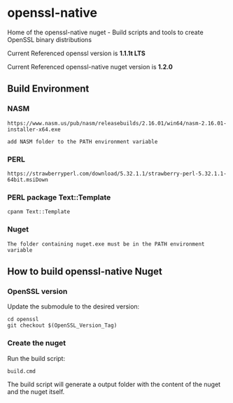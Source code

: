 # openssl-native

Home of the openssl-native nuget - Build scripts and tools to create OpenSSL binary distributions

Current Referenced openssl version is **1.1.1t LTS**

Current Referenced openssl-native nuget version is **1.2.0**

## Build Environment

### NASM

    https://www.nasm.us/pub/nasm/releasebuilds/2.16.01/win64/nasm-2.16.01-installer-x64.exe	
    
    add NASM folder to the PATH environment variable

### PERL

    https://strawberryperl.com/download/5.32.1.1/strawberry-perl-5.32.1.1-64bit.msiDown
    
### PERL package Text::Template

    cpanm Text::Template

### Nuget

    The folder containing nuget.exe must be in the PATH environment variable

    
## How to build openssl-native Nuget

### OpenSSL version

Update the submodule to the desired version:

```
cd openssl
git checkout $(OpenSSL_Version_Tag)
```
### Create the nuget

Run the build script:

```
build.cmd
```

The build script will generate a output folder with the content of the nuget and the nuget itself.

